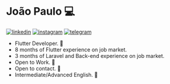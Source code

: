 # João Paulo :computer:

[![linkedin](https://img.shields.io/badge/-LinkedIn-%230077B5?style=for-the-badge&logo=linkedin&logoColor=white)](https://www.linkedin.com/in/joaopaulo-macedo/)
[![instagram](https://img.shields.io/badge/-Instagram-%23E4405F?style=for-the-badge&logo=instagram&logoColor=white)](https://www.instagram.com/macedo.722/)
[![telegram](https://img.shields.io/badge/Telegram-2CA5E0?style=for-the-badge&logo=telegram&logoColor=white)](https://t.me/JoaoPauloFlutter)

* Flutter Developer. :iphone:
* 8 months of Flutter experience on job market.
* 3 months of Laravel and Back-end experience on job market.
* Open to Work. :muscle:
* Open to contact. :wave:
* Intermediate/Advanced English. :speech_balloon:

<!--
**JoaoPaulo-Macedo/JoaoPaulo-Macedo** is a ✨ _special_ ✨ repository because its `README.md` (this file) appears on your GitHub profile.

Here are some ideas to get you started:

- 🔭 I’m currently working on ...
- 🌱 I’m currently learning ...
- 👯 I’m looking to collaborate on ...
- 🤔 I’m looking for help with ...
- 💬 Ask me about ...
- 📫 How to reach me: ...
- 😄 Pronouns: ...
- ⚡ Fun fact: ...
-->
